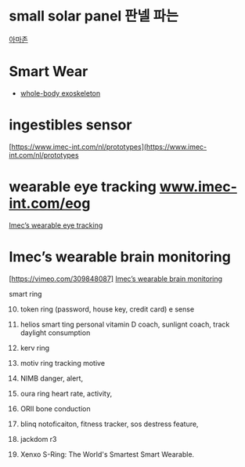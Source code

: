 # small solar panel 판넬 파는 
[아마존](https://www.amazon.com/JIANG-Flexible-Science-Experiments-Translucent/dp/B07PPYSVNZ/ref=sr_1_1_sspa?keywords=small%2Bflexible%2Bsolar%2Bpanel&qid=1580286920&sr=8-1-spons&spLa=ZW5jcnlwdGVkUXVhbGlmaWVyPUExSzNIWlRDWE5DTDE2JmVuY3J5cHRlZElkPUEwNTM5MjE5MjBJTko3VkhGOFg2WiZlbmNyeXB0ZWRBZElkPUEwOTYzNzMxMU9XUFRaSDZXNjJBWiZ3aWRnZXROYW1lPXNwX2F0ZiZhY3Rpb249Y2xpY2tSZWRpcmVjdCZkb05vdExvZ0NsaWNrPXRydWU&th=1)


# Smart Wear
* [whole-body exoskeleton](https://www.ted.com/talks/miguel_nicolelis_a_monkey_that_controls_a_robot_with_its_thoughts_no_really/transcript?language=ko#t-876470)


# ingestibles sensor
[https://www.imec-int.com/nl/prototypes](https://www.imec-int.com/nl/prototypes

# wearable eye tracking www.imec-int.com/eog
[Imec’s wearable eye tracking](https://vimeo.com/309851643)

# Imec’s wearable brain monitoring
[https://vimeo.com/309848087]
[Imec’s wearable brain monitoring](https://www.imec-int.com/en/eeg)


smart ring

10. token ring (password, house key, credit card)
e sense

9. helios smart ting
personal vitamin D coach, sunlignt coach, track daylight consumption

8. kerv ring

7. motiv ring
tracking motive

6. NIMB
danger, alert, 

5. oura ring
heart rate, activity, 

4. ORII
bone conduction

3. blinq
notoficaiton, fitness tracker, sos destress feature,

2. jackdom r3

1. Xenxo S-Ring: The World's Smartest Smart Wearable.
